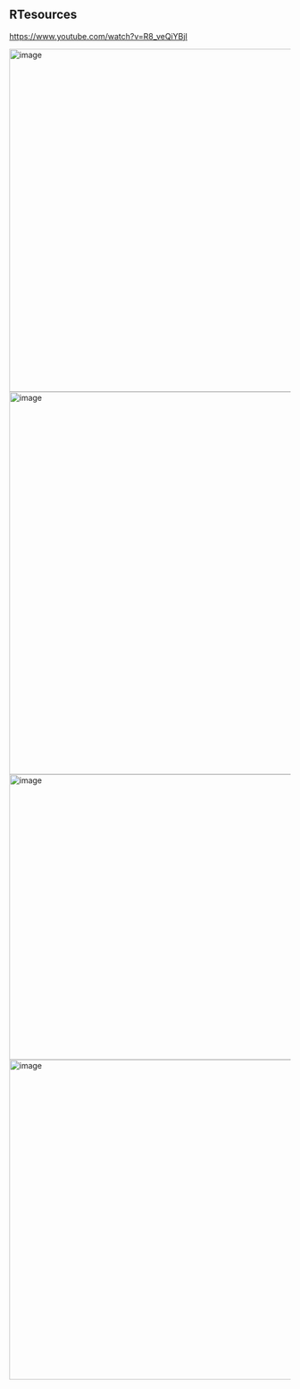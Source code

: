 ## RTesources
https://www.youtube.com/watch?v=R8_veQiYBjI

<img width="593" height="613" alt="image" src="https://github.com/user-attachments/assets/df1abd4d-50fb-4b7a-888e-bb5ad6e8136e" />

<img width="1098" height="684" alt="image" src="https://github.com/user-attachments/assets/bfdec082-503d-4fb9-bd21-85bc76b888fb" />

<img width="786" height="510" alt="image" src="https://github.com/user-attachments/assets/07265468-5fa9-4148-9185-5c7ca5a5febe" />

<img width="1103" height="572" alt="image" src="https://github.com/user-attachments/assets/3f1e30a5-0ee5-41f7-9ede-db768fac6601" />
